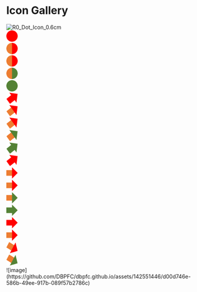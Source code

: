 <!DOCTYPE html>
<html>
<head>
  <title>Public Icon Gallery</title>
</head>
<body>
  <h1>Icon Gallery</h1>
  
<div>
<img src="[https://github.com/DBPFC/dbpfc.github.io/blob/main/R0_Dot_Icon_0.6cm.png](https://github.com/DBPFC/dbpfc.github.io/raw/main/R0_Dot_Icon_0.6cm.png)" alt="R0_Dot_Icon_0.6cm" width = "30px" height="30px">
<br>
<img src="https://github.com/DBPFC/dbpfc.github.io/blob/main/R0_Dot_Icon_0.6cm.png" alt="R0_Dot_Icon_0.6cm" width = "30px" height="30px">
<br>
<img src="https://github.com/DBPFC/dbpfc.github.io/blob/main/AR0_Dot_Icon_0.6cm.png" alt="AR0_Dot_Icon_0.6cm" width = "30px" height="30px">
<br>
<img src="https://github.com/DBPFC/dbpfc.github.io/blob/main/AR0_Dot_Icon_0.6cm.png" alt="AR0_Dot_Icon_0.6cm" width = "30px" height="30px">
<br>
<img src="https://github.com/DBPFC/dbpfc.github.io/blob/main/AG0_Dot_Icon_0.6cm.png" alt="AG0_Dot_Icon_0.6cm" width = "30px" height="30px">
<br>
<img src="https://github.com/DBPFC/dbpfc.github.io/blob/main/G0_Dot_Icon_0.6cm.png" alt="G0_Dot_Icon_0.6cm" width = "30px" height="30px">
<br>
<img src="https://github.com/DBPFC/dbpfc.github.io/blob/main/R2_Arrow_Improved.png" alt="R2_Arrow_Improved" width = "30px" height="30px">
<br>
<img src="https://github.com/DBPFC/dbpfc.github.io/blob/main/AR2_Arrow_Improved.png" alt="AR2_Arrow_Improved" width = "30px" height="30px">
<br>
<img src="https://github.com/DBPFC/dbpfc.github.io/blob/main/AR2_Arrow_Improved.png" alt="AR2_Arrow_Improved" width = "30px" height="30px">
<br>
<img src="https://github.com/DBPFC/dbpfc.github.io/blob/main/AG2_Arrow_Improved.png" alt="AG2_Arrow_Improved" width = "30px" height="30px">
<br>
<img src="https://github.com/DBPFC/dbpfc.github.io/blob/main/G2_Arrow_Improved.png" alt="G2_Arrow_Improved" width = "30px" height="30px">
<br>
<img src="https://github.com/DBPFC/dbpfc.github.io/blob/main/R2_Arrow_Improved.png" alt="R2_Arrow_Improved" width = "30px" height="30px">
<br>
<img src="https://github.com/DBPFC/dbpfc.github.io/blob/main/AR3_Arrow_NoChange.png" alt="AR3_Arrow_NoChange" width = "30px" height="30px">
<br>
<img src="https://github.com/DBPFC/dbpfc.github.io/blob/main/AR3_Arrow_NoChange.png" alt="AR3_Arrow_NoChange" width = "30px" height="30px">
<br>
<img src="https://github.com/DBPFC/dbpfc.github.io/blob/main/AG3_Arrow_NoChange.png" alt="AG3_Arrow_NoChange" width = "30px" height="30px">
<br>
<img src="https://github.com/DBPFC/dbpfc.github.io/blob/main/G3_Arrow_NoChange.png" alt="G3_Arrow_NoChange" width = "30px" height="30px">
<br>
<img src="https://github.com/DBPFC/dbpfc.github.io/blob/main/R3_Arrow_NoChange.png" alt="R3_Arrow_NoChange" width = "30px" height="30px">
<br>
<img src="https://github.com/DBPFC/dbpfc.github.io/blob/main/AR3_Arrow_NoChange.png" alt="AR3_Arrow_NoChange" width = "30px" height="30px">
<br>
<img src="https://github.com/DBPFC/dbpfc.github.io/blob/main/AR4_Arrow_Diminished.png" alt="AR4_Arrow_Diminished" width = "30px" height="30px">
<br>
<img src="https://github.com/DBPFC/dbpfc.github.io/blob/main/AG4_Arrow_Diminished.png" alt="AG4_Arrow_Diminished" width = "30px" height="30px">
<br>
![image](https://github.com/DBPFC/dbpfc.github.io/assets/142551446/d00d746e-586b-49ee-917b-089f57b2786c)
</div>
</body>
</html>
